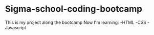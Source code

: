 # Sigma-school-coding-bootcamp
This is my project along the bootcamp
Now I'm learning:
-HTML
-CSS
-Javascript
